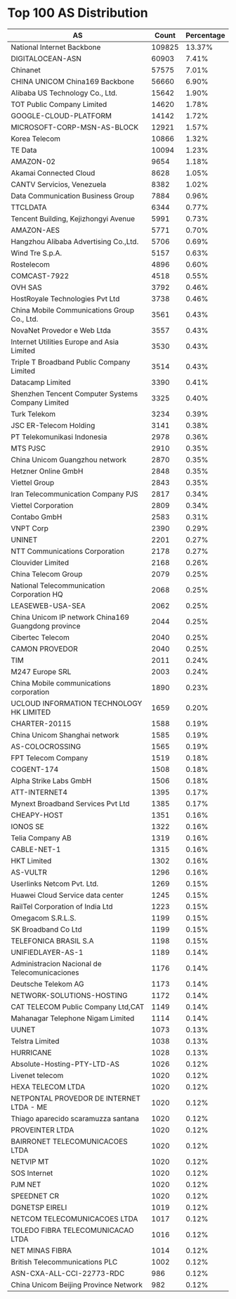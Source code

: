# Top 100 AS Distribution
| AS | Count | Percentage |
|----|----|----|
| National Internet Backbone | 109825 | 13.37% |
| DIGITALOCEAN-ASN | 60903 | 7.41% |
| Chinanet | 57575 | 7.01% |
| CHINA UNICOM China169 Backbone | 56660 | 6.90% |
| Alibaba US Technology Co., Ltd. | 15642 | 1.90% |
| TOT Public Company Limited | 14620 | 1.78% |
| GOOGLE-CLOUD-PLATFORM | 14142 | 1.72% |
| MICROSOFT-CORP-MSN-AS-BLOCK | 12921 | 1.57% |
| Korea Telecom | 10866 | 1.32% |
| TE Data | 10094 | 1.23% |
| AMAZON-02 | 9654 | 1.18% |
| Akamai Connected Cloud | 8628 | 1.05% |
| CANTV Servicios, Venezuela | 8382 | 1.02% |
| Data Communication Business Group | 7884 | 0.96% |
| TTCLDATA | 6344 | 0.77% |
| Tencent Building, Kejizhongyi Avenue | 5991 | 0.73% |
| AMAZON-AES | 5771 | 0.70% |
| Hangzhou Alibaba Advertising Co.,Ltd. | 5706 | 0.69% |
| Wind Tre S.p.A. | 5157 | 0.63% |
| Rostelecom | 4896 | 0.60% |
| COMCAST-7922 | 4518 | 0.55% |
| OVH SAS | 3792 | 0.46% |
| HostRoyale Technologies Pvt Ltd | 3738 | 0.46% |
| China Mobile Communications Group Co., Ltd. | 3561 | 0.43% |
| NovaNet Provedor e Web Ltda | 3557 | 0.43% |
| Internet Utilities Europe and Asia Limited | 3530 | 0.43% |
| Triple T Broadband Public Company Limited | 3514 | 0.43% |
| Datacamp Limited | 3390 | 0.41% |
| Shenzhen Tencent Computer Systems Company Limited | 3325 | 0.40% |
| Turk Telekom | 3234 | 0.39% |
| JSC ER-Telecom Holding | 3141 | 0.38% |
| PT Telekomunikasi Indonesia | 2978 | 0.36% |
| MTS PJSC | 2910 | 0.35% |
| China Unicom Guangzhou network | 2870 | 0.35% |
| Hetzner Online GmbH | 2848 | 0.35% |
| Viettel Group | 2843 | 0.35% |
| Iran Telecommunication Company PJS | 2817 | 0.34% |
| Viettel Corporation | 2809 | 0.34% |
| Contabo GmbH | 2583 | 0.31% |
| VNPT Corp | 2390 | 0.29% |
| UNINET | 2201 | 0.27% |
| NTT Communications Corporation | 2178 | 0.27% |
| Clouvider Limited | 2168 | 0.26% |
| China Telecom Group | 2079 | 0.25% |
| National Telecommunication Corporation HQ | 2068 | 0.25% |
| LEASEWEB-USA-SEA | 2062 | 0.25% |
| China Unicom IP network China169 Guangdong province | 2044 | 0.25% |
| Cibertec Telecom | 2040 | 0.25% |
| CAMON PROVEDOR | 2040 | 0.25% |
| TIM | 2011 | 0.24% |
| M247 Europe SRL | 2003 | 0.24% |
| China Mobile communications corporation | 1890 | 0.23% |
| UCLOUD INFORMATION TECHNOLOGY HK LIMITED | 1659 | 0.20% |
| CHARTER-20115 | 1588 | 0.19% |
| China Unicom Shanghai network | 1585 | 0.19% |
| AS-COLOCROSSING | 1565 | 0.19% |
| FPT Telecom Company | 1519 | 0.18% |
| COGENT-174 | 1508 | 0.18% |
| Alpha Strike Labs GmbH | 1506 | 0.18% |
| ATT-INTERNET4 | 1395 | 0.17% |
| Mynext Broadband Services Pvt Ltd | 1385 | 0.17% |
| CHEAPY-HOST | 1351 | 0.16% |
| IONOS SE | 1322 | 0.16% |
| Telia Company AB | 1319 | 0.16% |
| CABLE-NET-1 | 1315 | 0.16% |
| HKT Limited | 1302 | 0.16% |
| AS-VULTR | 1296 | 0.16% |
| Userlinks Netcom Pvt. Ltd. | 1269 | 0.15% |
| Huawei Cloud Service data center | 1245 | 0.15% |
| RailTel Corporation of India Ltd | 1223 | 0.15% |
| Omegacom S.R.L.S. | 1199 | 0.15% |
| SK Broadband Co Ltd | 1199 | 0.15% |
| TELEFONICA BRASIL S.A | 1198 | 0.15% |
| UNIFIEDLAYER-AS-1 | 1189 | 0.14% |
| Administracion Nacional de Telecomunicaciones | 1176 | 0.14% |
| Deutsche Telekom AG | 1173 | 0.14% |
| NETWORK-SOLUTIONS-HOSTING | 1172 | 0.14% |
| CAT TELECOM Public Company Ltd,CAT | 1149 | 0.14% |
| Mahanagar Telephone Nigam Limited | 1114 | 0.14% |
| UUNET | 1073 | 0.13% |
| Telstra Limited | 1038 | 0.13% |
| HURRICANE | 1028 | 0.13% |
| Absolute-Hosting-PTY-LTD-AS | 1026 | 0.12% |
| Livenet telecom | 1020 | 0.12% |
| HEXA TELECOM LTDA | 1020 | 0.12% |
| NETPONTAL PROVEDOR DE INTERNET LTDA - ME | 1020 | 0.12% |
| Thiago aparecido scaramuzza santana | 1020 | 0.12% |
| PROVEINTER LTDA | 1020 | 0.12% |
| BAIRRONET TELECOMUNICACOES LTDA | 1020 | 0.12% |
| NETVIP MT | 1020 | 0.12% |
| SOS Internet | 1020 | 0.12% |
| PJM NET | 1020 | 0.12% |
| SPEEDNET CR | 1020 | 0.12% |
| DGNETSP EIRELI | 1019 | 0.12% |
| NETCOM TELECOMUNICACOES LTDA | 1017 | 0.12% |
| TOLEDO FIBRA TELECOMUNICACAO LTDA | 1016 | 0.12% |
| NET MINAS FIBRA | 1014 | 0.12% |
| British Telecommunications PLC | 1002 | 0.12% |
| ASN-CXA-ALL-CCI-22773-RDC | 986 | 0.12% |
| China Unicom Beijing Province Network | 982 | 0.12% |
